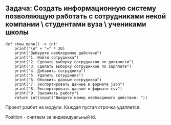 ## Задача: Создать информационную систему позволяющую работать с сотрудниками некой компании \ студентами вуза \ учениками школы

```
def show_menu() -> int:
    print("\n" + "=" * 20)
    print("Выберите необходимое действие")
    print("1. Найти сотрудника")
    print("2. Сделать выборку сотрудников по должности")
    print("3. Сделать выборку сотрудников по зарплате")
    print("4. Добавить сотрудника")
    print("5. Удалить сотрудника")
    print("6. Обновить данные сотрудника")
    print("7. Экспортировать данные в формате json")
    print("8. Экспортировать данные в формате csv")
    print("9. Закончить работу")
    return int(input("Введите номер необходимого действия: "))
```
Проект разбит на модули. 
Каждая пустая строчка удаляется.

Position - считаем за индивидуальный id.